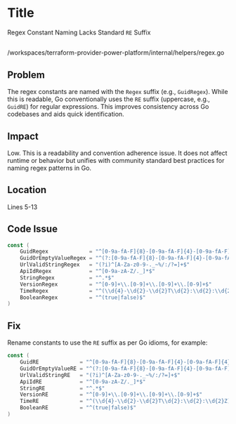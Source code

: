 # Title
Regex Constant Naming Lacks Standard `RE` Suffix

##
/workspaces/terraform-provider-power-platform/internal/helpers/regex.go

## Problem
The regex constants are named with the `Regex` suffix (e.g., `GuidRegex`). While this is readable, Go conventionally uses the `RE` suffix (uppercase, e.g., `GuidRE`) for regular expressions. This improves consistency across Go codebases and aids quick identification.

## Impact
Low. This is a readability and convention adherence issue. It does not affect runtime or behavior but unifies with community standard best practices for naming regex patterns in Go.

## Location
Lines 5-13

## Code Issue
```go
const (
	GuidRegex             = "^[0-9a-fA-F]{8}-[0-9a-fA-F]{4}-[0-9a-fA-F]{4}-[0-9a-fA-F]{4}-[0-9a-fA-F]{12}$"
	GuidOrEmptyValueRegex = "^(?:[0-9a-fA-F]{8}-[0-9a-fA-F]{4}-[0-9a-fA-F]{4}-[0-9a-fA-F]{4}-[0-9a-fA-F]{12})?$"
	UrlValidStringRegex   = "(?i)^[A-Za-z0-9-._~%/:/?=]+$"
	ApiIdRegex            = "^[0-9a-zA-Z/._]*$"
	StringRegex           = "^.*$"
	VersionRegex          = "^[0-9]+\\.[0-9]+\\.[0-9]+\\.[0-9]+$"
	TimeRegex             = "^(\\d{4}-\\d{2}-\\d{2}T\\d{2}:\\d{2}:\\d{2}Z)$"
	BooleanRegex          = "^(true|false)$"
)
```

## Fix
Rename constants to use the `RE` suffix as per Go idioms, for example:
```go
const (
	GuidRE             = "^[0-9a-fA-F]{8}-[0-9a-fA-F]{4}-[0-9a-fA-F]{4}-[0-9a-fA-F]{4}-[0-9a-fA-F]{12}$"
	GuidOrEmptyValueRE = "^(?:[0-9a-fA-F]{8}-[0-9a-fA-F]{4}-[0-9a-fA-F]{4}-[0-9a-fA-F]{4}-[0-9a-fA-F]{12})?$"
	UrlValidStringRE   = "(?i)^[A-Za-z0-9-._~%/:/?=]+$"
	ApiIdRE            = "^[0-9a-zA-Z/._]*$"
	StringRE           = "^.*$"
	VersionRE          = "^[0-9]+\\.[0-9]+\\.[0-9]+\\.[0-9]+$"
	TimeRE             = "^(\\d{4}-\\d{2}-\\d{2}T\\d{2}:\\d{2}:\\d{2}Z)$"
	BooleanRE          = "^(true|false)$"
)
```
